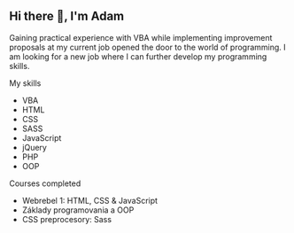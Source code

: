 ## Hi there 👋, I'm Adam

Gaining practical experience with VBA while implementing improvement proposals at my current job opened the door to the world of programming. I am looking for a new job where I can further develop my programming skills.

My skills

  - VBA
  - HTML
  - CSS
  - SASS
  - JavaScript
  - jQuery
  - PHP
  - OOP

Courses completed

  - Webrebel 1: HTML, CSS & JavaScript
  - Základy programovania a OOP
  - CSS preprocesory: Sass
  
<!--
**AdamVavro/AdamVavro** is a ✨ _special_ ✨ repository because its `README.md` (this file) appears on your GitHub profile.

Here are some ideas to get you started:

- 🔭 I’m currently working on ...
- 🌱 I’m currently learning ...
- 👯 I’m looking to collaborate on ...
- 🤔 I’m looking for help with ...
- 💬 Ask me about ...
- 📫 How to reach me: ...
- 😄 Pronouns: ...
- ⚡ Fun fact: ...
-->
